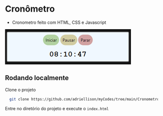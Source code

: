 
# Cronômetro

- Cronometro feito com HTML, CSS e Javascript

![Screenshot do Cronômetro](./assets/img/screenshot.png)

## Rodando localmente

Clone o projeto

```bash
  git clone https://github.com/adriellison/myCodes/tree/main/Cronometro
```

Entre no diretório do projeto e execute o `index.html`
